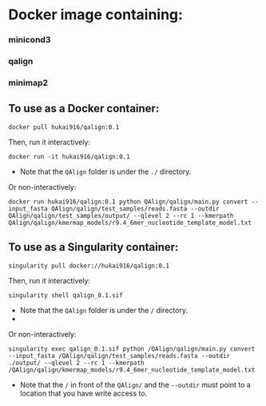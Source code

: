 # Docker image containing:
### minicond3
### qalign
### minimap2

## To use as a Docker container:
```
docker pull hukai916/qalign:0.1
```
Then, run it interactively:
```
docker run -it hukai916/qalign:0.1
```
- Note that the `QAlign` folder is under the `./` directory.

Or non-interactively:
```
docker run hukai916/qalign:0.1 python QAlign/qalign/main.py convert --input_fasta QAlign/qalign/test_samples/reads.fasta --outdir QAlign/qalign/test_samples/output/ --qlevel 2 --rc 1 --kmerpath QAlign/qalign/kmermap_models/r9.4_6mer_nucleotide_template_model.txt
```

## To use as a Singularity container:
```
singularity pull docker://hukai916/qalign:0.1
```
Then, run it interactively:
```
singularity shell qalign_0.1.sif
```
- Note that the `QAlign` folder is under the `/` directory.
- 
Or non-interactively:
```
singularity exec qalign_0.1.sif python /QAlign/qalign/main.py convert --input_fasta /QAlign/qalign/test_samples/reads.fasta --outdir ./output/ --qlevel 2 --rc 1 --kmerpath /QAlign/qalign/kmermap_models/r9.4_6mer_nucleotide_template_model.txt
```
- Note that the `/` in front of the `QAlign/` and the `--outdir` must point to a location that you have write access to.